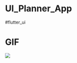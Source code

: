 # UI_Planner_App
#flutter_ui

# GIF
 ![](https://github.com/mahdi-sharifii/UI_Planner_App/blob/main/assets/images/planner_app.gif)
